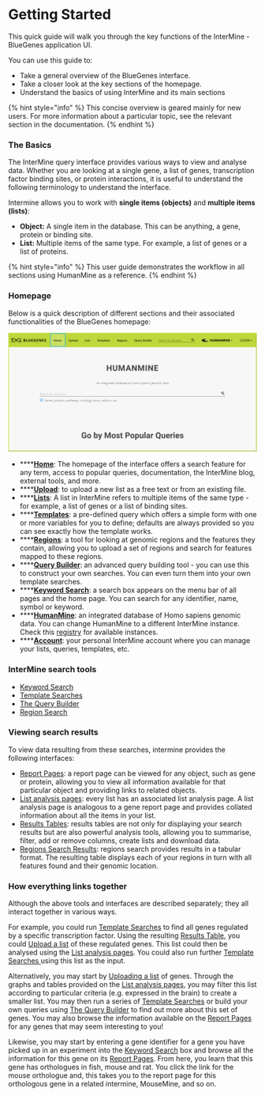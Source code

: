 # Getting Started

This quick guide will walk you through the key functions of the InterMine - BlueGenes application UI. 

You can use this guide to:

* Take a general overview of the BlueGenes interface.
* Take a closer look at the key sections of the homepage.
* Understand the basics of using InterMine and its main sections 

{% hint style="info" %}
This concise overview is geared mainly for new users. For more information about a particular topic, see the relevant section in the documentation. 
{% endhint %}

### The Basics

The InterMine query interface provides various ways to view and analyse data. Whether you are looking at a single gene, a list of genes, transcription factor binding sites, or protein interactions, it is useful to understand the following terminology to understand the interface. 

Intermine allows you to work with **single items \(objects\)** and **multiple items \(lists\)**:

* **Object:** A single item in the database. This can be anything, a gene, protein or binding site.
* **List:** Multiple items of the same type. For example, a list of genes or a list of proteins.

{% hint style="info" %}
This user guide demonstrates the workflow in all sections using HumanMine as a reference.
{% endhint %}

### Homepage

Below is a quick description of different sections and their associated functionalities of the BlueGenes homepage: 

![The BlueGenes UI Homepage](../../.gitbook/assets/homepage%20%282%29.png)

* \*\*\*\*[**Home**](http://bluegenes.apps.intermine.org/humanmine): The homepage of the interface offers a search feature for any term, access to popular queries, documentation, the InterMine blog, external tools, and more.
* \*\*\*\*[**Upload**](lists/upload-a-list.md): to upload a new list as a free text or from an existing file. 
* \*\*\*\*[**Lists**](lists/): A list in InterMine refers to multiple items of the same type - for example, a list of genes or a list of binding sites. 
* \*\*\*\*[**Templates**](template-search.md): a pre-defined query which offers a simple form with one or more variables for you to define; defaults are always provided so you can see exactly how the template works.
* \*\*\*\*[**Regions**](region-search.md): a tool for looking at genomic regions and the features they contain, allowing you to upload a set of regions and search for features mapped to these regions.
* \*\*\*\*[**Query Builder**](the-query-builder.md): an advanced query building tool - you can use this to construct your own searches. You can even turn them into your own template searches.
* \*\*\*\*[**Keyword Search**](keyword-search.md): a search box appears on the menu bar of all pages and the home page. You can search for any identifier, name, symbol or keyword.
* \*\*\*\*[**HumanMine**](http://bluegenes.apps.intermine.org/humanmine): an integrated database of Homo sapiens genomic data. You can change HumanMine to a different InterMine instance. Check this [registry](http://registry.intermine.org/) for available instances.   
* \*\*\*\*[**Account**](account.md): your personal InterMine account where you can manage your lists, queries, templates, etc.  

### InterMine search tools

* [Keyword Search](keyword-search.md)
* [Template Searches](template-search.md)
* [The Query Builder](https://flymine.readthedocs.io/en/latest/query-builder/Documentationquerybuilder.html#querybuilder)
* [Region Search](https://flymine.readthedocs.io/en/latest/region-search/Documentationregionsearch.html#regionsearch)

### Viewing search results

To view data resulting from these searches, intermine provides the following interfaces:

* [Report Pages](report-pages.md):  a report page can be viewed for any object, such as gene or protein, allowing you to view all information available for that particular object and providing links to related objects. 
* [List analysis pages](lists/list-analysis-pages.md): every list has an associated list analysis page. A list analysis page is analogous to a gene report page and provides collated information about all the items in your list.
* [Results Tables](results-tables.md): results tables are not only for displaying your search results but are also powerful analysis tools, allowing you to summarise, filter, add or remove columns, create lists and download data.
* [Regions Search Results](region-search.md): regions search provides results in a tabular format. The resulting table displays each of your regions in turn with all features found and their genomic location. 

### How everything links together

Although the above tools and interfaces are described separately; they all interact together in various ways. 

For example, you could run [Template Searches](template-search.md) to find all genes regulated by a specific transcription factor. Using the resulting [Results Table](results-tables.md), you could [Upload a list](lists/upload-a-list.md) of these regulated genes. This list could then be analysed using the [List analysis pages](lists/list-analysis-pages.md). You could also run further [Template Searches ](template-search.md)using this list as the input.

Alternatively, you may start by [Uploading a list](lists/upload-a-list.md) of genes. Through the graphs and tables provided on the [List analysis pages](lists/list-analysis-pages.md), you may filter this list according to particular criteria \(e.g. expressed in the brain\) to create a smaller list. You may then run a series of [Template Searches](template-search.md) or build your own queries using [The Query Builder](the-query-builder.md) to find out more about this set of genes. You may also browse the information available on the [Report Pages](report-pages.md) for any genes that may seem interesting to you! 

Likewise, you may start by entering a gene identifier for a gene you have picked up in an experiment into the [Keyword Search](keyword-search.md) box and browse all the information for this gene on its [Report Pages](report-pages.md). From here, you learn that this gene has orthologues in fish, mouse and rat. You click the link for the mouse orthologue and, this takes you to the report page for this orthologous gene in a related intermine, MouseMine, and so on.

